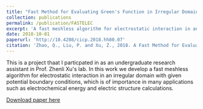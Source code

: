 ```yaml
---
title: "Fast Method for Evaluating Green's Function in Irregular Domains with Application to Charge Interaction in a Nanopore"
collection: publications
permalink: /publication/FASTELEC
excerpt: 'A fast meshless algorithm for electrostatic interaction in an irregular domain was developed.'
date: 2018-10-01
paperurl: 'http://10.4208/cicp.2018.hh80.07'
citation: 'Zhao, Q., Liu, P. and Xu, Z., 2018. A Fast Method for Evaluating Green's Function in Irregular Domains with Application to Charge Interaction in a Nanopore. <i>Commun. Comput. Phys.</i>, 24, pp.1214-1258.'
---
```

This is a project thaat I particpated in as an undergraduate research assistant in Prof. Zhenli Xu's lab. In this work we develop a fast meshless algorithm for electrostatic interaction in an irregular domain with given potential boundary conditions, which is of importance in many applications such as electrochemical energy and electric structure calculations.

[Download paper here](http://zhaoqy1996.github.io/files/FAST_ELEC.pdf)
